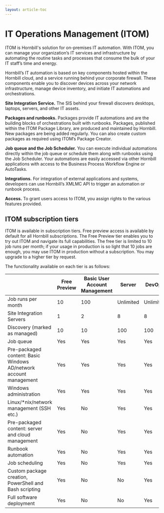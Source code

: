 ```yaml
---
layout: article-toc
---
```

# IT Operations Management (ITOM) 
ITOM is Hornbill's solution for on-premises IT automation. With ITOM, you can manage your organization’s IT services and infrastructure by automating the routine tasks and processes that consume the bulk of your IT staff’s time and energy.

Hornbill’s IT automation is based on key components hosted within the Hornbill cloud, and a service running behind your corporate firewall. These components enable you to discover devices across your network infrastructure, manage device inventory, and initiate IT automations and orchestrations.

**Site Integration Service.** The SIS behind your firewall discovers desktops, laptops, servers, and other IT assets.

**Packages and runbooks.** Packages provide IT automations and are the building blocks of orchestrations built with runbooks. Packages, published within the ITOM Package Library, are produced and maintained by Hornbill. New packages are being added regularly. You can also create custom packages as required using ITOM’s Package Creator.

**Job queue and the Job Scheduler.** You can execute individual automations directly within the job queue or schedule them along with runbooks using the Job Scheduler. Your automations are easily accessed via other Hornbill applications with access to the Business Process Workflow Engine or AutoTasks.

**Integrations.** For integration of external applications and systems, developers can use Hornbill’s XMLMC API to trigger an automation or runbook process.

**Access.** To grant users access to ITOM, you assign rights to the various features provided.

## ITOM subscription tiers
ITOM is available in subscription tiers. Free preview access is available by default for all Hornbill subscriptions. The Free Preview tier enables you to try out ITOM and navigate its full capabilities. The free tier is limited to 10 job runs per month; if your usage in production is so light that 10 jobs are enough, you may use ITOM in production without a subscription. You may upgrade to a higher tier by request.

The functionality available on each tier is as follows:

||Free Preview|Basic User Account Management|Server|DevOps|
|-|-|-|-|-|
|Job runs per month|10|100|Unlimited|Unlimited|
|Site Integration Servers|1|2|8|8|
|Discovery (marked as managed)|10|10|100|100|
|Job queue|Yes|Yes|Yes|Yes|
|Pre-packaged content: Basic Windows AD/network account management|Yes|Yes|Yes|Yes|
|Windows administration|Yes|Yes|Yes|Yes|
|Linux/*nix/network management (SSH etc.)|Yes|No|Yes|Yes|
|Pre-packaged content: server and cloud management|Yes|No|Yes|Yes|
|Runbook automation|Yes|No|Yes|Yes|
|Job scheduling|Yes|No|Yes|Yes|
|Custom package creation, PowerShell and Bash scripting|Yes|No|No|Yes|
|Full software deployment|Yes|No|No|Yes|

